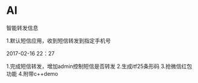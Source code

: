 # AI
智能转发信息

1.默认短信应用，收到短信转发到指定手机号

2017-02-16   22：27

1.完成短信转发，增加admin控制短信是否转发
2.生成itf25条形码
3.抢微信红包功能
4.附带c++demo
